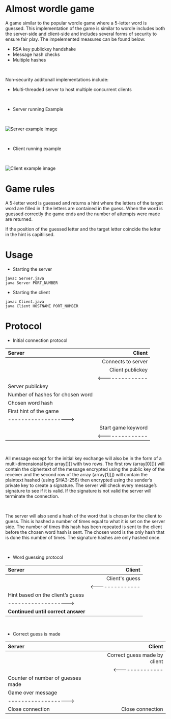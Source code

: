 # Almost wordle game #
A game similar to the popular wordle game where a 5-letter word is guessed. This implementation
of the game is  similar to wordle includes both the server-side and client-side and includes several forms of security
to ensure fair play.  The impelemented measures can be found below:


* RSA key publickey handshake
* Message hash checks
* Multiple hashes 

<br>


Non-security additonall implementations include:
* Multi-threaded server to host multiple concurrent clients

<br>

* Server running Example
<br>

![Server example image](../img/serverexample.png?raw=true)

<br>

* Client running example
<br>

![Client example image](../img/clientexample.png?raw=true)


# Game rules #
A 5-letter word is guessed and returns a hint where the letters of the target word are filled in 
if the letters are contained in the guess. When the word is guessed correctly the game ends and the number 
of attempts were made are returned. 

If the position of the guessed letter and the target letter coincide the letter in the hint is capitilised. 


# Usage #

* Starting the server
```
javac Server.java
java Server PORT_NUMBER
```
* Starting the client
```
javac Client.java
java Client HOSTNAME PORT_NUMBER
```


# Protocol #

* Initial connection protocol

| Server | Client |
| :--- | ---: |
|  | Connects to server
| | Client publickey |
| | <--------------|
| Server publickey | |
| Number of hashes for chosen word | |
| Chosen word hash | |
| First hint of the game | |
| -------------------> | |
| | Start game keyword |
| | <-------------- |

<br>

All message except for the initial key exchange will also be in the form of a multi-dimensional byte array[][] with two rows. The first row (array[0][]) will contain the ciphertext of the message encrypted using the public key of the receiver and the second row of the array (array[1][]) will contain the plaintext hashed (using SHA3-256) then encrypted using the sender’s private key to create a signature. The server will check every message’s signature to see if it is valid. If the signature is not valid the server will terminate the connection.  

<br>

The server will also send a hash of the word that is chosen for the client to guess. This is hashed a number of times equal to what it is set on the server side. The number of times this hash has been repeated is sent to the client before the chosen word hash is sent. The chosen word is the only hash that is done this number of times. The signature hashes are only hashed once. 

<br>
  
* Word guessing protocol

| Server | Client |
| :--- | ---: |
| | Client's guess|
| | <-------------- |
| Hint based on the client’s guess | |
| -------------------> | |
| **Continued until correct answer** | |  

<br>

* Correct guess is made

| Server | Client |
| :--- | ---: |
| | Correct guess made by client |
| | <-------------- |
| Counter of number of guesses made | |
| Game over message | |
| -------------------> | |
| Close connection | Close connection |
